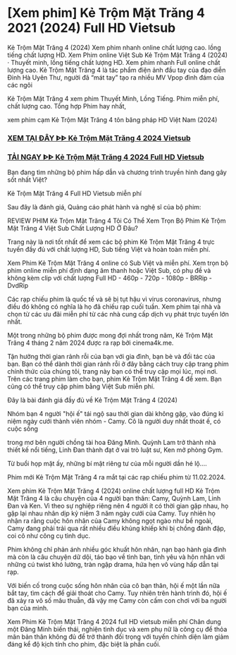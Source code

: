 # [Xem phim] Kẻ Trộm Mặt Trăng 4 2021 (2024) Full HD Vietsub
Kẻ Trộm Mặt Trăng 4 (2024) Xem phim nhanh online chất lượng cao. lồng tiếng chất lượng HD. Xem Phim online Việt Sub Kẻ Trộm Mặt Trăng 4 (2024) · Thuyết minh, lồng tiếng chất lượng HD. Xem phim nhanh Full online chất lượng cao. Kẻ Trộm Mặt Trăng 4 là tác phẩm điện ảnh đầu tay của đạo diễn Đinh Hà Uyên Thư, người đã “mát tay” tạo ra nhiều MV Vpop đình đám của các ngôi

Kẻ Trộm Mặt Trăng 4 xem phim Thuyết Minh, Lồng Tiếng. Phim miễn phí, chất lượng cao. Tổng hợp Phim hay nhất,

xem phim cạm Kẻ Trộm Mặt Trăng 4 tôn băng pháp HD Việt Nam (2024)

<div class="markdown-heading" dir="auto"><h3 tabindex="-1" class="heading-element" dir="auto"><a href="https://cutt.ly/PehYFqSG">XEM TẠI ĐÂY ᐈᐈ Kẻ Trộm Mặt Trăng 4 2024 Vietsub</a></h3></p>

<div class="markdown-heading" dir="auto"><h3 tabindex="-1" class="heading-element" dir="auto"><a href="https://cutt.ly/PehYFqSG">TẢI NGAY ᐈᐈ Kẻ Trộm Mặt Trăng 4 2024 Full HD Vietsub</a></h3></p>


Bạn đang tìm những bộ phim hấp dẫn và chương trình truyền hình đang gây sốt nhất Việt?

Kẻ Trộm Mặt Trăng 4  Full HD Vietsub miễn phí


Sau đây là đánh giá, Quảng cáo phát hành và nghệ sĩ của bộ phim:

REVIEW PHIM Kẻ Trộm Mặt Trăng 4
Tôi Có Thể Xem Trọn Bộ Phim Kẻ Trộm Mặt Trăng 4 Việt Sub Chất Lượng HD Ở Đâu?


Trang này là nơi tốt nhất để xem các bộ phim Kẻ Trộm Mặt Trăng 4 trực tuyến đầy đủ với chất lượng HD, Sub tiếng Việt và hoàn toàn miễn phí.

Xem Phim Kẻ Trộm Mặt Trăng 4 online có Sub Việt và miễn phí. Xem trọn bộ phim online miễn phí định dạng âm thanh hoặc Việt Sub, có phụ đề và không kèm clip với chất lượng Full HD - 460p - 720p - 1080p - BRRip - DvdRip

Các rạp chiếu phim là quốc tế và sẽ bị tụt hậu vì virus coronavirus, nhưng điều đó không có nghĩa là họ đã chiếu rạp cuối tuần. Xem phim tại nhà và chọn từ các ưu đãi miễn phí từ các nhà cung cấp dịch vụ phát trực tuyến lớn nhất.

Một trong những bộ phim được mong đợi nhất trong năm, Kẻ Trộm Mặt Trăng 4 tháng 2 năm 2024 được ra rạp bởi cinema4k.me.

Tận hưởng thời gian rảnh rỗi của bạn với gia đình, bạn bè và đối tác của bạn. Bạn có thể dành thời gian rảnh rỗi ở đây bằng cách truy cập trang phim chính thức của chúng tôi, trang này bạn có thể truy cập mọi lúc, mọi nơi. Trên các trang phim làm cho bạn, phim Kẻ Trộm Mặt Trăng 4 để xem. Bạn cũng có thể truy cập phim bằng Việt Sub miễn phí.

Đây là bài đánh giá đầy đủ về Kẻ Trộm Mặt Trăng 4 (2024)

Nhóm bạn 4 người "hội ế" tái ngộ sau thời gian dài không gặp, vào đúng kỉ niệm ngày cưới thành viên nhóm - Camy. Cô là người duy nhất thoát ế, có cuộc sống

trong mơ bên người chồng tài hoa Đăng Minh. Quỳnh Lam trở thành nhà thiết kế nổi tiếng, Linh Đan thành đạt ở vai trò luật sư, Ken mở phòng Gym.


Từ buổi họp mặt ấy, những bí mật riêng tư của mỗi người dần hé lộ....

Phim mới Kẻ Trộm Mặt Trăng 4 ra mắt tại các rạp chiếu phim từ 11.02.2024. 


Xem phim Kẻ Trộm Mặt Trăng 4 (2024) online chất lượng full HD
Kẻ Trộm Mặt Trăng 4 là câu chuyện của 4 người bạn thân: Camy, Quỳnh Lam, Linh Đan và Ken. Vì theo sự nghiệp riêng nên 4 người ít có thời gian gặp nhau, họ gặp lại nhau nhân dịp kỷ niệm 3 năm ngày cưới của Camy. Tuy nhiên họ nhận ra rằng cuộc hôn nhân của Camy không ngọt ngào như bề ngoài, Camy đang phải trải qua rất nhiều điều khủng khiếp khi bị chồng đánh đập, coi cô như công cụ tình dục.

Phim không chỉ phản ánh nhiều góc khuất hôn nhân, nạn bạo hành gia đình mà còn là câu chuyện dữ dội, táo bạo về tình bạn, tình yêu và hôn nhân với những cú twist khó lường, tràn ngập drama, hứa hẹn vô vùng hấp dẫn tại rạp.

Với biến cố trong cuộc sống hôn nhân của cô bạn thân, hội ế một lần nữa bắt tay, tìm cách để giải thoát cho Camy. Tuy nhiên trên hành trình đó, hội ế đã xảy ra vô số mâu thuẫn, đã vậy mẹ Camy còn cấm con chơi với ba người bạn của mình.

Xem Phim Kẻ Trộm Mặt Trăng 4 2024 full HD vietsub miễn phí
Chân dung một Đăng Minh biến thái, nghiện tình dục và xem phụ nữ là công cụ để thỏa mãn bản thân không đủ để trở thành đối trọng với tuyến chính diện làm giảm đáng kể độ kịch tính cho phim, đặc biệt là phần cuối. 
